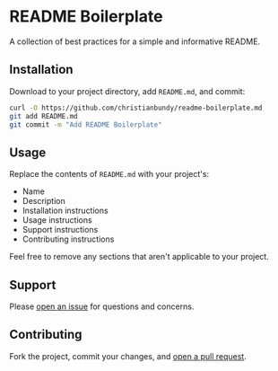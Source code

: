 # README Boilerplate

A collection of best practices for a simple and informative README.

## Installation

Download to your project directory, add `README.md`, and commit:

```sh
curl -O https://github.com/christianbundy/readme-boilerplate.md
git add README.md
git commit -m "Add README Boilerplate"
```

## Usage

Replace the contents of `README.md` with your project's:

* Name
* Description
* Installation instructions
* Usage instructions
* Support instructions
* Contributing instructions

Feel free to remove any sections that aren't applicable to your project.

## Support

Please [open an issue](https://github.com/christianbundy/readme-boilerplate/issues/new) for questions and concerns.

## Contributing

Fork the project, commit your changes, and [open a pull request](https://github.com/christianbundy/readme-boilerplate/compare/).
